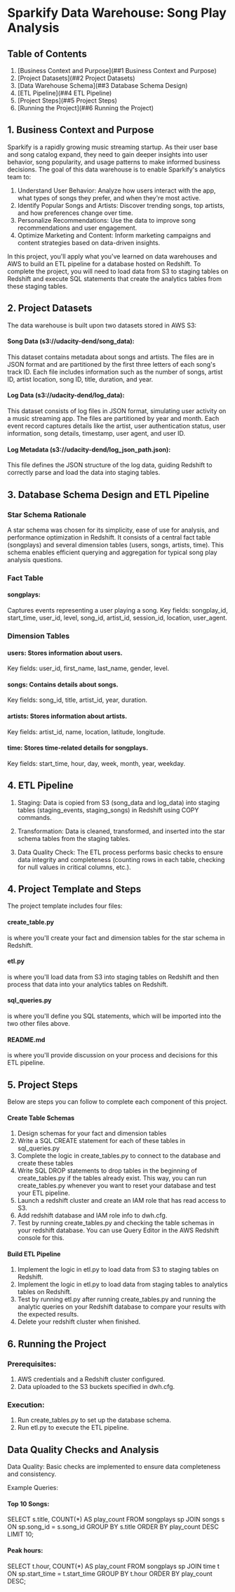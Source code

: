 # Sparkify Data Warehouse: Song Play Analysis
## Table of Contents

1. [Business Context and Purpose](##1 Business Context and Purpose)
2. [Project Datasets](##2 Project Datasets)
3. [Data Warehouse Schema](##3 Database Schema Design)
4. [ETL Pipeline](##4 ETL Pipeline)
5. [Project Steps](##5 Project Steps)
6. [Running the Project](##6 Running the Project)

## 1. Business Context and Purpose
Sparkify is a rapidly growing music streaming startup. As their user base and song catalog expand, they need to gain deeper insights into user behavior, song popularity, and usage patterns to make informed business decisions. The goal of this data warehouse is to enable Sparkify's analytics team to:

1. Understand User Behavior: Analyze how users interact with the app, what types of songs they prefer, and when they're most active.
2. Identify Popular Songs and Artists: Discover trending songs, top artists, and how preferences change over time.
3. Personalize Recommendations: Use the data to improve song recommendations and user engagement.
4. Optimize Marketing and Content: Inform marketing campaigns and content strategies based on data-driven insights.

In this project, you'll apply what you've learned on data warehouses and AWS to build an ETL pipeline for a database hosted on Redshift. To complete the project, you will need to load data from S3 to staging tables on Redshift and execute SQL statements that create the analytics tables from these staging tables.


## 2. Project Datasets
The data warehouse is built upon two datasets stored in AWS S3:

#### Song Data (s3://udacity-dend/song_data): 
This dataset contains metadata about songs and artists. The files are in JSON format and are partitioned by the first three letters of each song's track ID. Each file includes information such as the number of songs, artist ID, artist location, song ID, title, duration, and year.

#### Log Data (s3://udacity-dend/log_data): 
This dataset consists of log files in JSON format, simulating user activity on a music streaming app. The files are partitioned by year and month. Each event record captures details like the artist, user authentication status, user information, song details, timestamp, user agent, and user ID.

#### Log Metadata (s3://udacity-dend/log_json_path.json): 
This file defines the JSON structure of the log data, guiding Redshift to correctly parse and load the data into staging tables.

## 3. Database Schema Design and ETL Pipeline
### Star Schema Rationale
A star schema was chosen for its simplicity, ease of use for analysis, and performance optimization in Redshift. It consists of a central fact table (songplays) and several dimension tables (users, songs, artists, time). This schema enables efficient querying and aggregation for typical song play analysis questions.

### Fact Table
#### songplays:
Captures events representing a user playing a song.
Key fields: songplay_id, start_time, user_id, level, song_id, artist_id, session_id, location, user_agent.

### Dimension Tables
#### users: Stores information about users.
Key fields: user_id, first_name, last_name, gender, level.
#### songs: Contains details about songs.
Key fields: song_id, title, artist_id, year, duration.
#### artists: Stores information about artists.
Key fields: artist_id, name, location, latitude, longitude.
#### time: Stores time-related details for songplays.
Key fields: start_time, hour, day, week, month, year, weekday.

## 4. ETL Pipeline
1. Staging: Data is copied from S3 (song_data and log_data) into staging tables (staging_events, staging_songs) in Redshift using COPY commands.

2. Transformation: Data is cleaned, transformed, and inserted into the star schema tables from the staging tables.

3. Data Quality Check: The ETL process performs basic checks to ensure data integrity and completeness (counting rows in each table, checking for null values in critical columns, etc.).

## 4. Project Template and Steps
The project template includes four files:

#### create_table.py 
is where you'll create your fact and dimension tables for the star schema in Redshift.
#### etl.py
is where you'll load data from S3 into staging tables on Redshift and then process that data into your analytics tables on Redshift.
#### sql_queries.py
is where you'll define you SQL statements, which will be imported into the two other files above.
#### README.md
is where you'll provide discussion on your process and decisions for this ETL pipeline.


## 5. Project Steps
Below are steps you can follow to complete each component of this project.
#### Create Table Schemas

<ol>
    <li>Design schemas for your fact and dimension tables</li>
<li>Write a SQL CREATE statement for each of these tables in sql_queries.py</li>
<li>Complete the logic in create_tables.py to connect to the database and create these tables</li>
<li>Write SQL DROP statements to drop tables in the beginning of create_tables.py if the tables already exist. This way, you can run create_tables.py whenever you want to reset your database and test your ETL pipeline.</li>
<li>Launch a redshift cluster and create an IAM role that has read access to S3.</li>
<li>Add redshift database and IAM role info to dwh.cfg.</li>
<li>Test by running create_tables.py and checking the table schemas in your redshift database. You can use Query Editor in the AWS Redshift console for this.</li>
</ol>

#### Build ETL Pipeline
<ol>
<li>Implement the logic in etl.py to load data from S3 to staging tables on Redshift.</li>
<li>Implement the logic in etl.py to load data from staging tables to analytics tables on Redshift.</li>
<li>Test by running etl.py after running create_tables.py and running the analytic queries on your Redshift database to compare your results with the expected results.</li>
<li>Delete your redshift cluster when finished.</li>
</ol>

## 6. Running the Project
### Prerequisites:
1. AWS credentials and a Redshift cluster configured.
2. Data uploaded to the S3 buckets specified in dwh.cfg.

### Execution:
1. Run create_tables.py to set up the database schema.
2. Run etl.py to execute the ETL pipeline.

## Data Quality Checks and Analysis
Data Quality: Basic checks are implemented to ensure data completeness and consistency.

Example Queries:

#### Top 10 Songs: 
SELECT s.title, COUNT(*) AS play_count
FROM songplays sp
JOIN songs s ON sp.song_id = s.song_id
GROUP BY s.title
ORDER BY play_count DESC
LIMIT 10;


#### Peak hours:
SELECT t.hour, COUNT(*) AS play_count
FROM songplays sp
JOIN time t ON sp.start_time = t.start_time
GROUP BY t.hour
ORDER BY play_count DESC;